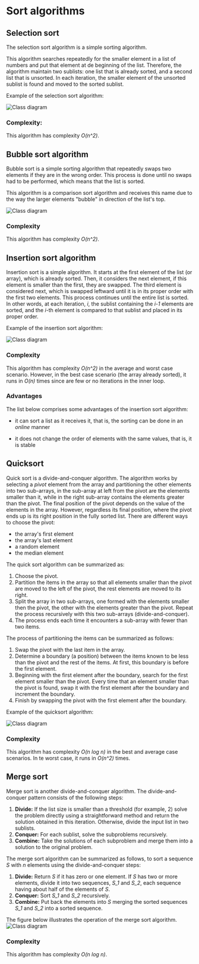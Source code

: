 # Sort algorithms

## Selection sort

The selection sort algorithm is a simple sorting algorithm.

This algorithm searches repeatedly for the smaller element in a list of numbers and put that element at de beginning of the list.
Therefore, the algorithm maintain two sublists: one list that is already sorted, and a second list that is unsorted.
In each iteration, the smaller element of the unsorted sublist is found and moved to the sorted sublist.

Example of the selection sort algorithm:

![Class diagram](images/selection_sort.svg)

### Complexity:

This algorithm has complexity *O(n^2)*.

## Bubble sort algorithm

Bubble sort is a simple sorting algorithm that repeatedly swaps two elements if they are in the wrong order.
This process is done until no swaps had to be performed, which means that the list is sorted.

This algorithm is a comparison sort algorithm and receives this name due to the way the larger elements "bubble" in direction of the list's top.

![Class diagram](images/bubble_sort.svg)

### Complexity

This algorithm has complexity *O(n^2)*.

## Insertion sort algorithm

Insertion sort is a simple algorithm.
It starts at the first element of the list (or array), which is already sorted.
Then, it considers the next element, if this element is smaller than the first, they are swapped.
The third element is considered next, which is swapped leftward until it is in its proper order with the first two elements.
This process continues until the entire list is sorted.
In other words, at each iteration, *i*, the sublist containing the *i-1* elements are sorted, and the *i*-th element is compared to that sublist and placed in its proper order.

Example of the insertion sort algorithm:

![Class diagram](images/insertion_sort.svg)

### Complexity

This algorithm has complexity *O(n^2)* in the average and worst case scenario.
However, in the best case scenario (the array already sorted), it runs in *O(n)* times since are few or no iterations in the inner loop.

### Advantages

The list below comprises some advantages of the insertion sort algorithm:

- it can sort a list as it receives it, that is, the sorting can be done in an *online* manner

- it does not change the order of elements with the same values, that is, it is stable

## Quicksort

Quick sort is a divide-and-conquer algorithm.
The algorithm works by selecting a *pivot* element from the array and partitioning the other elements into two sub-arrays, in the sub-array at left from the pivot are the elements smaller than it, while in the right sub-array contains the elements greater than the pivot.
The final position of the pivot depends on the value of the elements in the array.
However, regardless its final position, where the pivot ends up is its right position in the fully sorted list.
There are different ways to choose the pivot:

- the array's first element
- the array's last element
- a random element
- the median element

The quick sort algorithm can be summarized as:

1. Choose the pivot.
2. Partition the items in the array so that all elements smaller than the pivot are moved to the left of the pivot, the rest elements are moved to its right.
3. Split the array in two sub-arrays, one formed with the elements smaller then the pivot, the other with the elements greater than the pivot. Repeat the process recursively with this two sub-arrays (divide-and-conquer).
4. The process ends each time it encounters a sub-array with fewer than two items.

The process of partitioning the items can be summarized as follows:

1. Swap the pivot with the last item in the array.
2. Determine a boundary (a position) between the items known to be less than the pivot and the rest of the items. At first, this boundary is before the first element.
3. Beginning with the first element after the boundary, search for the first element smaller than the pivot.
Every time that an element smaller than the pivot is found, swap it with the first element after the boundary and increment the boundary.
4. Finish by swapping the pivot with the first element after the boundary.

Example of the quicksort algorithm:

![Class diagram](images/quick_sort.svg)

### Complexity

This algorithm has complexity *O(n log n)* in the best and average case scenarios.
In te worst case, it runs in *O(n^2)* times.

## Merge sort

Merge sort is another divide-and-conquer algorithm.
The divide-and-conquer pattern consists of the following steps:

1. **Divide:** If the list size is smaller than a threshold (for example, 2) solve the problem directly using a straightforward method and return the solution obtained in this iteration. Otherwise, divide the input list in two sublists.
2. **Conquer:** For each sublist, solve the subproblems recursively.
3. **Combine:** Take the solutions of each subproblem and merge them into a solution to the original problem.

The merge sort algorithm can be summarized as follows, to sort a sequence *S* with *n* elements using the divide-and-conquer steps:

1. **Divide:** Return *S* if it has zero or one element. If *S* has two or more elements, divide it into two sequences, *S_1* and *S_2*, each sequence having about half of the elements of *S*.
2. **Conquer:** Sort *S_1* and *S_2* recursively.
3. **Combine:** Put back the elements into *S* merging the sorted sequences *S_1* and *S_2* into a sorted sequence.

The figure below illustrates the operation of the merge sort algorithm.
![Class diagram](images/merge_sort.svg)

### Complexity

This algorithm has complexity *O(n log n)*.



